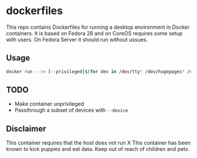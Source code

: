# dockerfiles

This repo contains Dockerfiles for running a desktop environment in Docker containers. It is based on Fedora 28 and on CoreOS requires some setup with users. On Fedora Server it should run without ussues.

## Usage

```bash
docker run --rm [--privileged|$(for dev in /dev/tty* /dev/hugepages* /dev/nvidia*; do echo \"--device=${dev}:${dev}; done\"; [[ -d /dev/dri ]] && echo \"--device=/dev/dri:/dev/dri\"); [[ -d /dev/input]] && \"--device=/dev/input:/dev/input\"] --mount type=bind,source=/home,target=/home --mount type=bind,source=/run/docker.sock,target=/tmp/docker.sock --mount type=bind,source=/lib/modules/$(uname -r),target=/lib/modules/$(uname -r) --mount type=bind,source=/etc/group,target=/etc/group,readonly --mount type=bind,source=/etc/passwd,target=/etc/passwd,readonly --mount type=bind,source=/etc/shadow,target=/etc/shadow,readonly --mount type=bind,source=/etc/sudoers.d,target=/etc/sudoers.d,readonly --mount type=bind,source=/etc/sssd,target=/etc/sssd,readonly --mount type=bind,source=/etc/machine-id,target=/etc/machine-id,readonly ckoomen/fedora-lightdm

```

## TODO

- Make container unprivileged
- Passthrough a subset of devices with `--device`

## Disclaimer

This container requires that the host does not run X
This container has been known to kick puppies and eat data. Keep out of reach of children and pets.

